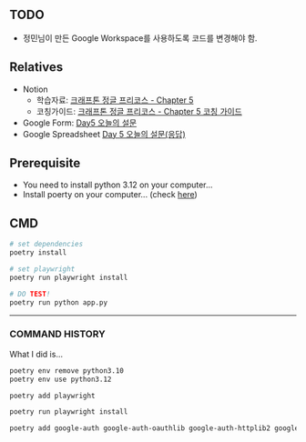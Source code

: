 ## TODO
- 정민님이 만든 Google Workspace를 사용하도록 코드를 변경해야 함.


## Relatives

- Notion 
  - 학습자료: [크래프톤 정글 프리코스 - Chapter 5](https://www.notion.so/kraftonjungle/Chapter-5-1-1654c6f37f8c80359416d6baf45ac415?pvs=25)
  - 코칭가이드: [크래프톤 정글 프리코스 - Chapter 5 코칭 가이드](https://www.notion.so/kraftonjungle/Chapter-5-16b4c6f37f8c8048ab8bf2952cb3006e)
- Google Form: [Day5 오늘의 설문](https://docs.google.com/forms/d/e/1FAIpQLSflM2Vu2846cuC_f4pQTXBQIxywIHR8IANMDgU_mWBR7ILC5Q/viewform?usp=sharing)
- Google Spreadsheet [Day 5 오늘의 설문(응답)](https://docs.google.com/spreadsheets/d/1g-zaVqayul-D3O0Fz_ESuTEMTMSnJ2K4LMLGTwAsAAU/edit?usp=sharing)


## Prerequisite
- You need to install python 3.12 on your computer...
- Install poerty on your computer... (check [here](https://python-poetry.org/docs/#installing-with-the-official-installer))

## CMD

```bash
# set dependencies 
poetry install
```

```bash
# set playwright
poetry run playwright install
```


```bash
# DO TEST!
poetry run python app.py
```

---

### COMMAND HISTORY

What I did is...

```bash
poetry env remove python3.10
poetry env use python3.12
```


```bash
poetry add playwright

poetry run playwright install

poetry add google-auth google-auth-oauthlib google-auth-httplib2 google-api-python-client
```